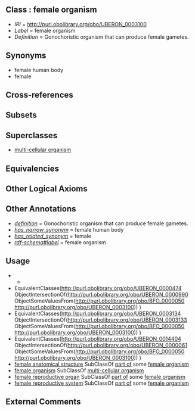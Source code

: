 
## Class : female organism

 * *IRI* = http://purl.obolibrary.org/obo/UBERON_0003100
 * *Label* = female organism
 * *Definition* = Gonochoristic organism that can produce female gametes.

## Synonyms

 * female human body
 * female

## Cross-references


## Subsets


## Superclasses

 * [multi-cellular organism](../../UBERON/68/UBERON_0000468.md)

## Equivalencies


## Other Logical Axioms


## Other Annotations

 * *[definition](../../IAO/15/IAO_0000115.md)* = Gonochoristic organism that can produce female gametes.
 * *[has_narrow_synonym](../../ym/oboInOwl#hasNarrowSynonym.md)* = female human body
 * *[has_related_synonym](../../ym/oboInOwl#hasRelatedSynonym.md)* = female
 * *[rdf-schema#label](../../el/rdf-schema#label.md)* = female organism

## Usage

 * -
 * EquivalentClasses(<http://purl.obolibrary.org/obo/UBERON_0000474> ObjectIntersectionOf(<http://purl.obolibrary.org/obo/UBERON_0000990> ObjectSomeValuesFrom(<http://purl.obolibrary.org/obo/BFO_0000050> <http://purl.obolibrary.org/obo/UBERON_0003100>)) )
 * EquivalentClasses(<http://purl.obolibrary.org/obo/UBERON_0003134> ObjectIntersectionOf(<http://purl.obolibrary.org/obo/UBERON_0003133> ObjectSomeValuesFrom(<http://purl.obolibrary.org/obo/BFO_0000050> <http://purl.obolibrary.org/obo/UBERON_0003100>)) )
 * EquivalentClasses(<http://purl.obolibrary.org/obo/UBERON_0014404> ObjectIntersectionOf(<http://purl.obolibrary.org/obo/UBERON_0000061> ObjectSomeValuesFrom(<http://purl.obolibrary.org/obo/BFO_0000050> <http://purl.obolibrary.org/obo/UBERON_0003100>)) )
 * [female anatomical structure](../../UBERON/04/UBERON_0014404.md) SubClassOf [part of](../../BFO/50/BFO_0000050.md) some [female organism](../../UBERON/00/UBERON_0003100.md)
 * [female organism](../../UBERON/00/UBERON_0003100.md) SubClassOf [multi-cellular organism](../../UBERON/68/UBERON_0000468.md)
 * [female reproductive organ](../../UBERON/34/UBERON_0003134.md) SubClassOf [part of](../../BFO/50/BFO_0000050.md) some [female organism](../../UBERON/00/UBERON_0003100.md)
 * [female reproductive system](../../UBERON/74/UBERON_0000474.md) SubClassOf [part of](../../BFO/50/BFO_0000050.md) some [female organism](../../UBERON/00/UBERON_0003100.md)

## External Comments

